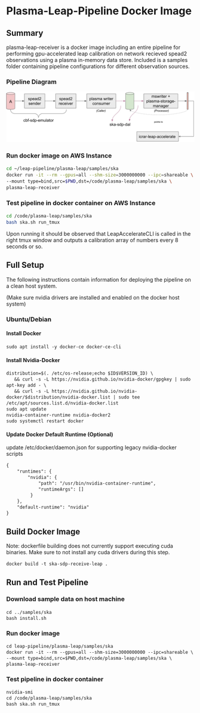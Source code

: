 # Plasma-Leap-Pipeline Docker Image

## Summary

plasma-leap-receiver is a docker image including an entire pipeline for performing gpu-accelerated leap calibration on network recieved spead2 observations using a plasma in-memory data store. Included is a samples folder containing pipeline configurations for different observation sources.

### Pipeline Diagram

![pipeline-diagram](/images/mem-workflow.jpg "Plasma-Leap Pipeline")

### Run docker image on AWS Instance

```bash
cd ~/leap-pipeline/plasma-leap/samples/ska
docker run -it --rm --gpus=all --shm-size=3000000000 --ipc=shareable \
--mount type=bind,src=$PWD,dst=/code/plasma-leap/samples/ska \
plasma-leap-receiver
```

### Test pipeline in docker container on AWS Instance

```bash
cd /code/plasma-leap/samples/ska
bash ska.sh run_tmux
```

Upon running it should be observed that LeapAccelerateCLI is called in the right tmux window and outputs a calibration array of numbers every 8 seconds or so.

## Full Setup

The following instructions contain information for deploying the pipeline on a clean host system.

(Make sure nvidia drivers are installed and enabled on the docker host system)

### Ubuntu/Debian

#### Install Docker

```
sudo apt install -y docker-ce docker-ce-cli
```

#### Install Nvidia-Docker

```
distribution=$(. /etc/os-release;echo $ID$VERSION_ID) \
   && curl -s -L https://nvidia.github.io/nvidia-docker/gpgkey | sudo apt-key add - \
   && curl -s -L https://nvidia.github.io/nvidia-docker/$distribution/nvidia-docker.list | sudo tee /etc/apt/sources.list.d/nvidia-docker.list
sudo apt update
nvidia-container-runtime nvidia-docker2
sudo systemctl restart docker
```

#### Update Docker Default Runtime (Optional)

update /etc/docker/daemon.json for supporting legacy nvidia-docker scripts

```
{
    "runtimes": {
        "nvidia": {
            "path": "/usr/bin/nvidia-container-runtime",
            "runtimeArgs": []
         } 
    },
    "default-runtime": "nvidia"
}
```

## Build Docker Image

Note: dockerfile building does not currently support executing cuda binaries. Make sure to not install any cuda drivers during this step.

```
docker build -t ska-sdp-receive-leap .
```

## Run and Test Pipeline

### Download sample data on host machine

```
cd ../samples/ska
bash install.sh
```

### Run docker image

```
cd leap-pipeline/plasma-leap/samples/ska
docker run -it --rm --gpus=all --shm-size=3000000000 --ipc=shareable \
--mount type=bind,src=$PWD,dst=/code/plasma-leap/samples/ska \
plasma-leap-receiver
```

### Test pipeline in docker container

```
nvidia-smi
cd /code/plasma-leap/samples/ska
bash ska.sh run_tmux
```
